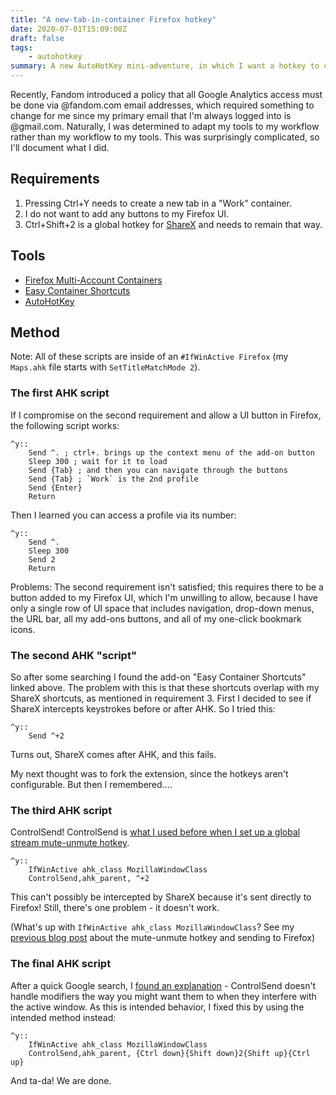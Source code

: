 ```yaml
---
title: "A new-tab-in-container Firefox hotkey"
date: 2020-07-01T15:09:08Z
draft: false
tags:
    - autohotkey
summary: A new AutoHotKey mini-adventure, in which I want a hotkey to create a new tab in a specific container, but here there be dragons!
---
```


Recently, Fandom introduced a policy that all Google Analytics access must be done via @fandom.com email addresses, which required something to change for me since my primary email that I'm always logged into is @gmail.com. Naturally, I was determined to adapt my tools to my workflow rather than my workflow to my tools. This was surprisingly complicated, so I'll document what I did.

## Requirements
1. Pressing Ctrl+Y needs to create a new tab in a "Work" container.
2. I do not want to add any buttons to my Firefox UI.
3. Ctrl+Shift+2 is a global hotkey for [ShareX](https://getsharex.com/) and needs to remain that way.

## Tools
* [Firefox Multi-Account Containers](https://addons.mozilla.org/en-US/firefox/addon/multi-account-containers/)
* [Easy Container Shortcuts](https://addons.mozilla.org/en-US/firefox/addon/easy-container-shortcuts/?src=search)
* [AutoHotKey](https://www.autohotkey.com/)

## Method
Note: All of these scripts are inside of an `#IfWinActive Firefox` (my `Maps.ahk` file starts with `SetTitleMatchMode 2`).
### The first AHK script
If I compromise on the second requirement and allow a UI button in Firefox, the following script works:
```
^y::
	Send ^. ; ctrl+. brings up the context menu of the add-on button
	Sleep 300 ; wait for it to load
	Send {Tab} ; and then you can navigate through the buttons
	Send {Tab} ; `Work` is the 2nd profile
	Send {Enter}
	Return
```
Then I learned you can access a profile via its number:
```
^y::
	Send ^.
	Sleep 300
	Send 2
	Return
```
Problems: The second requirement isn't satisfied; this requires there to be a button added to my Firefox UI, which I'm unwilling to allow, because I have only a single row of UI space that includes navigation, drop-down menus, the URL bar, all my add-ons buttons, and all of my one-click bookmark icons.

### The second AHK "script"
So after some searching I found the add-on "Easy Container Shortcuts" linked above. The problem with this is that these shortcuts overlap with my ShareX shortcuts, as mentioned in requirement 3. First I decided to see if ShareX intercepts keystrokes before or after AHK. So I tried this:
```
^y::
	Send ^+2
```

Turns out, ShareX comes after AHK, and this fails.

My next thought was to fork the extension, since the hotkeys aren't configurable. But then I remembered....

### The third AHK script
ControlSend! ControlSend is [what I used before when I set up a global stream mute-unmute hotkey](https://river.me/blog/global-hotkey-mute-firefox-stream/).
```
^y::
	IfWinActive ahk_class MozillaWindowClass
	ControlSend,ahk_parent, ^+2
```
This can't possibly be intercepted by ShareX because it's sent directly to Firefox! Still, there's one problem - it doesn't work.

(What's up with `IfWinActive ahk_class MozillaWindowClass`? See my [previous blog post](https://river.me/blog/global-hotkey-mute-firefox-stream/) about the mute-unmute hotkey and sending to Firefox)

### The final AHK script
After a quick Google search, I [found an explanation](https://www.autohotkey.com/boards/viewtopic.php?f=14&t=34381) - ControlSend doesn't handle modifiers the way you might want them to when they interfere with the active window. As this is intended behavior, I fixed this by using the intended method instead:

```
^y::
	IfWinActive ahk_class MozillaWindowClass
	ControlSend,ahk_parent, {Ctrl down}{Shift down}2{Shift up}{Ctrl up}
```

And ta-da! We are done.